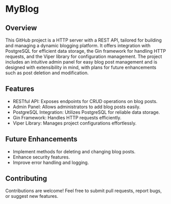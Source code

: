 # MyBlog
## Overview
This GitHub project is a HTTP server with a REST API, tailored for building and managing a dynamic blogging platform. It offers integration with PostgreSQL for efficient data storage, the Gin framework for handling HTTP requests, and the Viper library for configuration management. The project includes an intuitive admin panel for easy blog post management and is designed with extensibility in mind, with plans for future enhancements such as post deletion and modification.

## Features
- RESTful API: Exposes endpoints for CRUD operations on blog posts.
- Admin Panel: Allows administrators to add blog posts easily.
- PostgreSQL Integration: Utilizes PostgreSQL for reliable data storage.
- Gin Framework: Handles HTTP requests efficiently.
- Viper Library: Manages project configurations effortlessly.

## Future Enhancements
- Implement methods for deleting and changing blog posts.
- Enhance security features.
- Improve error handling and logging.

## Contributing
Contributions are welcome! Feel free to submit pull requests, report bugs, or suggest new features.

